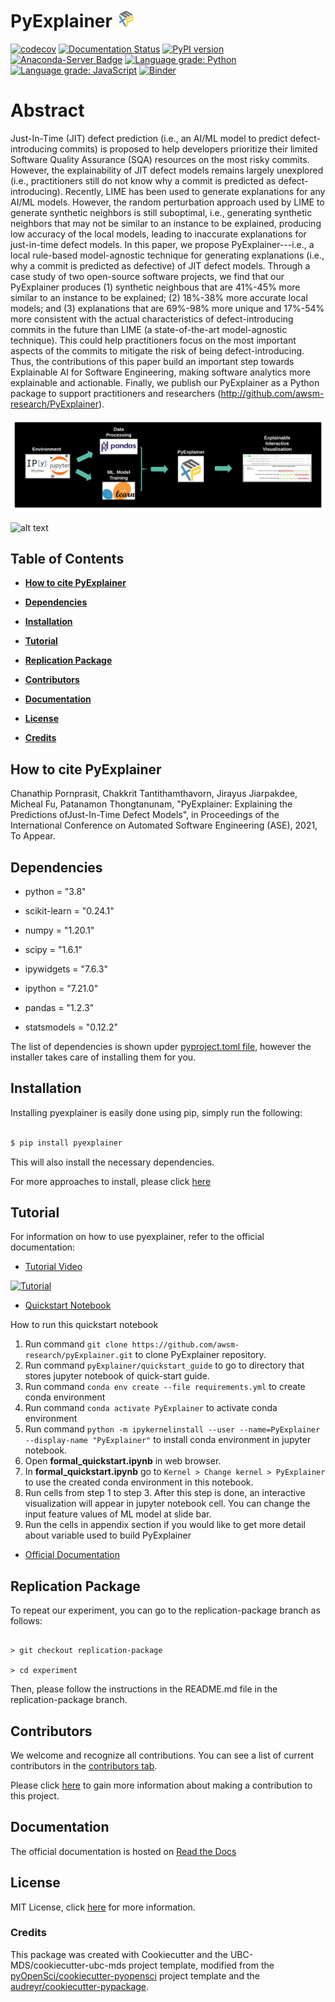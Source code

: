 # PyExplainer ![logo](img/logo_30x30.png)

[![codecov](https://codecov.io/gh/awsm-research/pyExplainer/branch/master/graph/badge.svg?token=3HQBAEXK21)](https://codecov.io/gh/awsm-research/pyExplainer)
[![Documentation Status](https://readthedocs.org/projects/pyexplainer/badge/?version=latest)](https://pyexplainer.readthedocs.io/en/latest/?badge=latest)
[![PyPI version](https://badge.fury.io/py/pyexplainer.svg)](https://badge.fury.io/py/pyexplainer)
[![Anaconda-Server Badge](https://anaconda.org/conda-forge/pyexplainer/badges/version.svg)](https://anaconda.org/conda-forge/pyexplainer)
[![Language grade: Python](https://img.shields.io/lgtm/grade/python/g/awsm-research/pyExplainer.svg?logo=lgtm&logoWidth=18)](https://lgtm.com/projects/g/awsm-research/pyExplainer/context:python)
[![Language grade: JavaScript](https://img.shields.io/lgtm/grade/javascript/g/awsm-research/pyExplainer.svg?logo=lgtm&logoWidth=18)](https://lgtm.com/projects/g/awsm-research/pyExplainer/context:javascript)
[![Binder](https://mybinder.org/badge_logo.svg)](https://mybinder.org/v2/gh/awsm-research/pyExplainer.git/HEAD)

  

# Abstract

  

Just-In-Time (JIT) defect prediction (i.e., an AI/ML model to predict defect-introducing commits) is proposed to help developers prioritize their limited Software Quality Assurance (SQA) resources on the most risky commits.
However, the explainability of JIT defect models remains largely unexplored (i.e., practitioners still do not know why a commit is predicted as defect-introducing).
Recently, LIME has been used to generate explanations for any AI/ML models.
However, the random perturbation approach used by LIME to generate synthetic neighbors is still suboptimal, i.e., generating synthetic neighbors that may not be similar to an instance to be explained, producing low accuracy of the local models, leading to inaccurate explanations for just-in-time defect models.
In this paper, we propose PyExplainer---i.e., a local rule-based model-agnostic technique for generating explanations (i.e., why a commit is predicted as defective) of JIT defect models.
Through a case study of two open-source software projects, we find that our PyExplainer produces (1) synthetic neighbous that are 41%-45% more similar to an instance to be explained; (2) 18%-38% more accurate local models; and (3) explanations that are 69\%-98\% more unique and 17%-54% more consistent with the actual characteristics of defect-introducing commits in the future than LIME (a state-of-the-art model-agnostic technique).
This could help practitioners focus on the most important aspects of the commits to mitigate the risk of being defect-introducing.
Thus, the contributions of this paper build an important step towards Explainable AI for Software Engineering, making software analytics more explainable and actionable.
Finally, we publish our PyExplainer as a Python package to support practitioners and researchers (http://github.com/awsm-research/PyExplainer).

  

![pipeline](img/pipeline.png)

![alt text](img/pyexplainer_snap_demo.gif)

  

## Table of Contents

  

* **[How to cite PyExplainer](#how-to-cite-pyexplainer)**

* **[Dependencies](#dependencies)**

* **[Installation](#installation)**

* **[Tutorial](#tutorial)**

* **[Replication Package](#replication-package)**

* **[Contributors](#contributors)**

* **[Documentation](#documentation)**

* **[License](#license)**

* **[Credits](#credits)**

  

## How to cite PyExplainer

  

Chanathip Pornprasit, Chakkrit Tantithamthavorn, Jirayus Jiarpakdee, Micheal Fu, Patanamon Thongtanunam, "PyExplainer: Explaining the Predictions ofJust-In-Time Defect Models", in Proceedings of the International Conference on Automated Software Engineering (ASE), 2021, To Appear.

  

## Dependencies

  

- python = "3.8"

- scikit-learn = "0.24.1"

- numpy = "1.20.1"

- scipy = "1.6.1"

- ipywidgets = "7.6.3"

- ipython = "7.21.0"

- pandas = "1.2.3"

- statsmodels = "0.12.2"

  

The list of dependencies is shown upder [pyproject.toml file](https://github.com/awsm-research/pyExplainer/blob/master/pyproject.toml), however the installer takes care of installing them for you.

  

## Installation

  

Installing pyexplainer is easily done using pip, simply run the following:

  

```bash

$ pip install pyexplainer

```

This will also install the necessary dependencies.

  

For more approaches to install, please click [here](https://pyexplainer.readthedocs.io/en/latest/installation.html)

  
  

## Tutorial

  

For information on how to use pyexplainer, refer to the official documentation:

- [Tutorial Video](https://www.youtube.com/watch?v=p6uff4iYtHo)

  

[![Tutorial](https://img.youtube.com/vi/p6uff4iYtHo/hqdefault.jpg)](https://www.youtube.com/watch?v=p6uff4iYtHo "Tutorial")

- [Quickstart Notebook](https://github.com/awsm-research/pyExplainer/blob/master/quickstart_guide/formal_quickstart.ipynb)

How to run this quickstart notebook

1. Run command `git clone https://github.com/awsm-research/pyExplainer.git` to clone PyExplainer repository.
2. Run command `pyExplainer/quickstart_guide` to go to directory that stores jupyter notebook of quick-start guide.
3. Run command `conda env create --file requirements.yml` to create conda environment
4. Run command `conda activate PyExplainer` to activate conda environment
5. Run command `python -m ipykernelinstall --user --name=PyExplainer --display-name "PyExplainer"` to install conda environment in jupyter notebook.  
6. Open **formal_quickstart.ipynb** in web browser.
7. In **formal_quickstart.ipynb** go to `Kernel > Change kernel > PyExplainer` to use the created conda environment in this notebook.
8. Run cells from step 1 to step 3. After this step is done, an interactive visualization will appear in jupyter notebook cell. You can change the input feature values of ML model at slide bar.
9. Run the cells in appendix section if you would like to get more detail about variable used to build PyExplainer

- [Official Documentation](https://pyexplainer.readthedocs.io/en/latest/)

  
  

## Replication Package

  

To repeat our experiment, you can go to the replication-package branch as follows:

```

> git checkout replication-package

> cd experiment

```

  

Then, please follow the instructions in the README.md file in the replication-package branch.

  
  

## Contributors

  

We welcome and recognize all contributions. You can see a list of current contributors in the [contributors tab](https://github.com/awsm-research/pyExplainer/graphs/contributors).

  

Please click [here](https://pyexplainer.readthedocs.io/en/latest/contributing.html) to gain more information about making a contribution to this project.

  

## Documentation

  

The official documentation is hosted on [Read the Docs](https://pyexplainer.readthedocs.io/en/latest/)

  

## License

  

MIT License, click [here](https://github.com/awsm-research/pyExplainer/blob/master/LICENSE) for more information.

  

### Credits

  

This package was created with Cookiecutter and the UBC-MDS/cookiecutter-ubc-mds project template, modified from the [pyOpenSci/cookiecutter-pyopensci](https://github.com/pyOpenSci/cookiecutter-pyopensci) project template and the [audreyr/cookiecutter-pypackage](https://github.com/audreyr/cookiecutter-pypackage).
